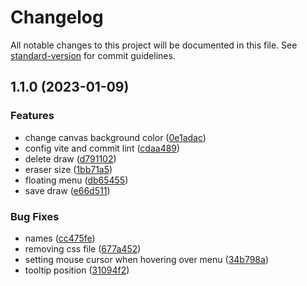 # Changelog

All notable changes to this project will be documented in this file. See [standard-version](https://github.com/conventional-changelog/standard-version) for commit guidelines.

## 1.1.0 (2023-01-09)


### Features

* change canvas background color ([0e1adac](https://github.com/mokkapps/changelog-generator-demo/commits/0e1adac142d5c7a490b2def82358b2a4408d9b37))
* config vite and commit lint ([cdaa489](https://github.com/mokkapps/changelog-generator-demo/commits/cdaa4898492b3e87e4ac1e790c7f51da10be3c02))
* delete draw ([d791102](https://github.com/mokkapps/changelog-generator-demo/commits/d79110227df2c331a402cf2c0489f3273223e082))
* eraser size ([1bb71a5](https://github.com/mokkapps/changelog-generator-demo/commits/1bb71a54b0137599c559d7b1111febe32037532c))
* floating menu ([db65455](https://github.com/mokkapps/changelog-generator-demo/commits/db65455f742ad04bdd494e27a9ae37f14da97a55))
* save draw ([e66d511](https://github.com/mokkapps/changelog-generator-demo/commits/e66d511ddeb710fdd47b997cc2f64b376262911b))


### Bug Fixes

* names ([cc475fe](https://github.com/mokkapps/changelog-generator-demo/commits/cc475fe3f992006956a3b59099132c710d29a866))
* removing css file ([677a452](https://github.com/mokkapps/changelog-generator-demo/commits/677a4524a4d18e66a0bfc9257563e0c495842013))
* setting mouse cursor when hovering over menu ([34b798a](https://github.com/mokkapps/changelog-generator-demo/commits/34b798adee903211433db7ae61ed086c93729d1a))
* tooltip position ([31094f2](https://github.com/mokkapps/changelog-generator-demo/commits/31094f2fd5a235232f20e6d69935b09c5ab50143))
